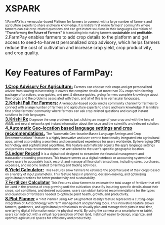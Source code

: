 # XSPARK
<font size="1">1.FarmPAY is a vernacular-based Platform for farmers to connect with a large number of farmers and agriculture experts to share and learn knowledge. It is India’s first online farmers' community where farmers can ask crop-related questions and can get instant solutions in their languages.Our vision of <b>"Transforming the Future of Farmers"</b> is translating into making farmers <b>sustainable</b> and <b>profitable</b>.
</font>
<br/>
2.FarmPay enables farmers to add crop details to the platform and get access to seed-to-harvest personalized crop advisory, which helps farmers reduce the cost of cultivation and increase crop yield, crop productivity, and crop quality.</font>

# Key Features of FarmPay:
<u><b>1.Crop Advisory For Agriculture:</b></u>
<font size="1">Farmers can choose their crops and get personalized advice from sowing to harvesting. It covers the complete details of more than 70+ crops with farming package of practices, crop guides, and pest & disease guides, giving farmers complete knowledge about their crops and the problems associated with them, and all of this is in vernacular languages.</font>
<br/>
<u><b>2.Krishi Pali For Farmers:</b></u>
 <font size="1"> A vernacular-based social media community channel for farmers to connect with a large number of farmers and agriculture experts to share and learn knowledge. It is India’s first online farmers' community where farmers can ask crop-related questions and can get instant solutions in their languages.</font>
<br/>
<u><b>3.Krishi Rx</b></u>
 <font size="1">Diagnose the crop problem by just clicking an image of your crop and with the help of AI/ML and neural networks get instant information about the issue and the scientific and relevant solution.</font>
 <br/>
<u><b>4.Automatic Geo-location based language settings and crop recommendations.</b></u>
 <font size="1">The "Automatic Geo-location Based Language Settings and Crop Recommendations" feature is a highly innovative and user-centric functionality integrated into agricultural apps, aimed at providing a seamless and personalized experience for users worldwide. By leveraging GPS technology and sophisticated algorithms, this feature automatically adjusts the app’s language settings and provides crop recommendations that are tailored to the user's specific geographic location</font>
 <br/>
<u><b>5.Ledger Record</b></u>
<font size="1">It is a digital tool designed to streamline the financial management and transaction recording processes.This feature serves as a digital notebook or accounting system that allows users to accurately track, record, and manage all financial transactions, including sales, purchases, expenses, and income related to farming and trading activities.</font>
<br/>
<u><b>6.Yield Calculator:</b></u>
<font size="1">This Features allow farmers to estimate the potential yield of their crops based on a variety of input parameters. This feature helps in planning, decision-making, and optimizing agricultural practices for better productivity and sustainability.</font>
<br/>
<u><b>7.Fertilizer Calculator</b></u>
<font size="1">This Features allow farmers to estimate the total usage of fertilizer that will be used in the process of crop growing until the cultivation phase.By inputting specific details about their crops, soil conditions, and desired outcomes, users can obtain tailored recommendations for the types and quantities of fertilizers needed to optimize plant health, growth, and productivity.</font>
<br/>
<u><b>8.Plot Planner</b></u>
<font size="1">A "Plot Planner using AR" (Augmented Reality) feature represents a cutting-edge integration of AR technology with farm management and planning tools. This innovative feature allows farmers, gardeners, and agricultural professionals to visually plan and manage their plots in real-time, overlaying digital information onto the physical world. By using the camera on a smartphone or tablet, users can interact with a virtual representation of their land, making it easier to design, organize, and optimize agricultural spaces for efficiency and productivity.</font>
<br>